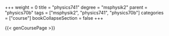 +++
weight = 0
title = "physics741"
degree = "msphysik2"
parent = "physics70b"
tags = ["msphysik2", "physics741", "physics70b"]
categories = ["course"]
bookCollapseSection = false
+++

{{< genCoursePage >}}
